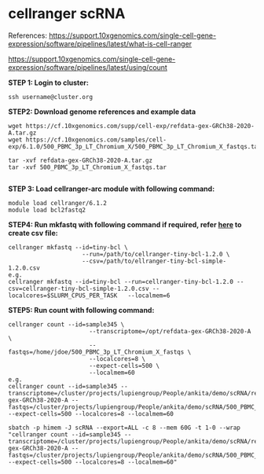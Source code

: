 # cellranger scRNA
References:
https://support.10xgenomics.com/single-cell-gene-expression/software/pipelines/latest/what-is-cell-ranger

https://support.10xgenomics.com/single-cell-gene-expression/software/pipelines/latest/using/count


**STEP 1: Login to cluster:**
```
ssh username@cluster.org
```


**STEP2: Download genome references and example data**
```
wget https://cf.10xgenomics.com/supp/cell-exp/refdata-gex-GRCh38-2020-A.tar.gz
wget https://cf.10xgenomics.com/samples/cell-exp/6.1.0/500_PBMC_3p_LT_Chromium_X/500_PBMC_3p_LT_Chromium_X_fastqs.tar

tar -xvf refdata-gex-GRCh38-2020-A.tar.gz
tar -xvf 500_PBMC_3p_LT_Chromium_X_fastqs.tar


```

**STEP 3: Load cellranger-arc module with following command:**
```
module load cellranger/6.1.2
module load bcl2fastq2

```

**STEP4: Run mkfastq with following command if required, refer [here](https://support.10xgenomics.com/single-cell-gene-expression/software/pipelines/latest/using/mkfastq) to create csv file:**
```
cellranger mkfastq --id=tiny-bcl \
                     --run=/path/to/cellranger-tiny-bcl-1.2.0 \
                     --csv=/path/to/ellranger-tiny-bcl-simple-1.2.0.csv
e.g.
cellranger mkfastq --id=tiny-bcl --run=cellranger-tiny-bcl-1.2.0 --csv=cellranger-tiny-bcl-simple-1.2.0.csv --localcores=$SLURM_CPUS_PER_TASK   --localmem=6
```

**STEP5: Run count with following command:**
```
cellranger count --id=sample345 \
                       --transcriptome=/opt/refdata-gex-GRCh38-2020-A \
                       --fastqs=/home/jdoe/500_PBMC_3p_LT_Chromium_X_fastqs \
                       --localcores=8 \
                       --expect-cells=500 \
                       --localmem=60
e.g.
cellranger count --id=sample345 --transcriptome=/cluster/projects/lupiengroup/People/ankita/demo/scRNA/refdata-gex-GRCh38-2020-A --fastqs=/cluster/projects/lupiengroup/People/ankita/demo/scRNA/500_PBMC_3p_LT_Chromium_X_fastqs --expect-cells=500 --localcores=8 --localmem=60

sbatch -p himem -J scRNA --export=ALL -c 8 --mem 60G -t 1-0 --wrap "cellranger count --id=sample345 --transcriptome=/cluster/projects/lupiengroup/People/ankita/demo/scRNA/refdata-gex-GRCh38-2020-A --fastqs=/cluster/projects/lupiengroup/People/ankita/demo/scRNA/500_PBMC_3p_LT_Chromium_X_fastqs --expect-cells=500 --localcores=8 --localmem=60"


```

